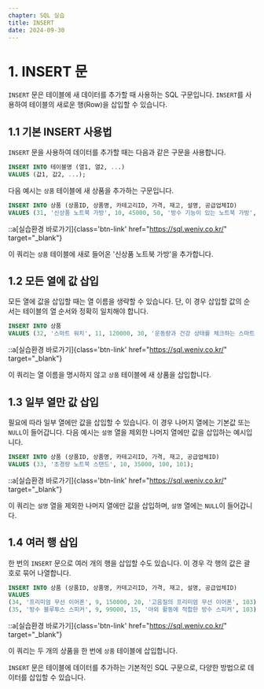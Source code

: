 ```yaml
---
chapter: SQL 실습
title: INSERT
date: 2024-09-30
---
```


# 1. INSERT 문

`INSERT` 문은 테이블에 새 데이터를 추가할 때 사용하는 SQL 구문입니다. `INSERT`를 사용하여 테이블의 새로운 행(Row)을 삽입할 수 있습니다.

## 1.1 기본 INSERT 사용법

`INSERT` 문을 사용하여 데이터를 추가할 때는 다음과 같은 구문을 사용합니다.

```sql
INSERT INTO 테이블명 (열1, 열2, ...)
VALUES (값1, 값2, ...);
```

다음 예시는 `상품` 테이블에 새 상품을 추가하는 구문입니다.

```sql
INSERT INTO 상품 (상품ID, 상품명, 카테고리ID, 가격, 재고, 설명, 공급업체ID)
VALUES (31, '신상품 노트북 가방', 10, 45000, 50, '방수 기능이 있는 노트북 가방', 101);
```

::a[실습환경 바로가기]{class='btn-link' href="https://sql.weniv.co.kr/" target="_blank"}

이 쿼리는 `상품` 테이블에 새로 들어온 '신상품 노트북 가방'을 추가합니다.

## 1.2 모든 열에 값 삽입

모든 열에 값을 삽입할 때는 열 이름을 생략할 수 있습니다. 단, 이 경우 삽입할 값의 순서는 테이블의 열 순서와 정확히 일치해야 합니다.

```sql
INSERT INTO 상품
VALUES (32, '스마트 워치', 11, 120000, 30, '운동량과 건강 상태를 체크하는 스마트 워치', 108);
```

::a[실습환경 바로가기]{class='btn-link' href="https://sql.weniv.co.kr/" target="_blank"}

이 쿼리는 열 이름을 명시하지 않고 `상품` 테이블에 새 상품을 삽입합니다.

## 1.3 일부 열만 값 삽입

필요에 따라 일부 열에만 값을 삽입할 수 있습니다. 이 경우 나머지 열에는 기본값 또는 `NULL`이 들어갑니다. 다음 예시는 `설명` 열을 제외한 나머지 열에만 값을 삽입하는 예시입니다.

```sql
INSERT INTO 상품 (상품ID, 상품명, 카테고리ID, 가격, 재고, 공급업체ID)
VALUES (33, '초경량 노트북 스탠드', 10, 35000, 100, 101);
```

::a[실습환경 바로가기]{class='btn-link' href="https://sql.weniv.co.kr/" target="_blank"}

이 쿼리는 `설명` 열을 제외한 나머지 열에만 값을 삽입하며, `설명` 열에는 `NULL`이 들어갑니다.

## 1.4 여러 행 삽입

한 번의 `INSERT` 문으로 여러 개의 행을 삽입할 수도 있습니다. 이 경우 각 행의 값은 괄호로 묶어 나열합니다.

```sql
INSERT INTO 상품 (상품ID, 상품명, 카테고리ID, 가격, 재고, 설명, 공급업체ID)
VALUES 
(34, '프리미엄 무선 이어폰', 9, 150000, 20, '고음질의 프리미엄 무선 이어폰', 103),
(35, '방수 블루투스 스피커', 9, 99000, 15, '야외 활동에 적합한 방수 스피커', 103);
```

::a[실습환경 바로가기]{class='btn-link' href="https://sql.weniv.co.kr/" target="_blank"}

이 쿼리는 두 개의 상품을 한 번에 `상품` 테이블에 삽입합니다.

`INSERT` 문은 테이블에 데이터를 추가하는 기본적인 SQL 구문으로, 다양한 방법으로 데이터를 삽입할 수 있습니다.
